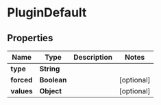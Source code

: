

# PluginDefault


## Properties

| Name | Type | Description | Notes |
|------------ | ------------- | ------------- | -------------|
|**type** | **String** |  |  |
|**forced** | **Boolean** |  |  [optional] |
|**values** | **Object** |  |  [optional] |



